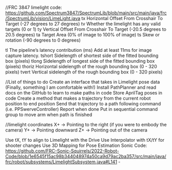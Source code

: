 //FRC 3847 limelight code: https://github.com/Spectrum3847/SpectrumLib/blob/main/src/main/java/frc/SpectrumLib/vision/LimeLight.java
tx Horizontal Offset From Crosshair To Target (-27 degrees to 27 degrees)
tv Whether the limelight has any valid targets (0 or 1)
ty Vertical Offset From Crosshair To Target (-20.5 degrees to 20.5 degrees)
ta Target Area (0% of image to 100% of image)
ts Skew or rotation (-90 degrees to 0 degrees)

tl	The pipeline’s latency contribution (ms) Add at least 11ms for image capture latency.
tshort	Sidelength of shortest side of the fitted bounding box (pixels)
tlong	Sidelength of longest side of the fitted bounding box (pixels)
thoriz	Horizontal sidelength of the rough bounding box (0 - 320 pixels)
tvert	Vertical sidelength of the rough bounding box (0 - 320 pixels)

//List of things to do
Create an interface that takes in Limelight pose data (Finally, something I am comfortable with!)
Install PathPlanner and read docs on the GitHub to learn to make paths in code
Store AprilTag poses in code
Create a method that makes a trajectory from the current robot position to end position
Send that trajectory to a path following command (i.e. PPSwerveController)
Report when done
Put in sequential command group to move arm when path is finished

//limelight coordinates
X+ → Pointing to the right (if you were to embody the camera)
Y+ → Pointing downward
Z+ → Pointing out of the camera

Use tX, tY to align to Limelight with the Drive
Use Interpolator with tX/tY for shooter changes
Use 3D Mapping for Pose Estimation
Sonic Code: https://github.com/FRC-Sonic-Squirrels/2022-Robot-Code/blob/1e6545f15ac98b344048974a50ca9d79ac2ba357/src/main/java/frc/robot/subsystems/LimelightSubsystem.java#L141 - 